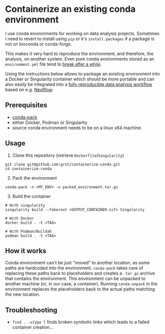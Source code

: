 # Containerize an existing conda environment

I use conda environments for working on data analysis projects. 
Sometimes I need to revert to install using `pip` or `R`'s 
`install.packages` if a package is not on bioconda or conda-forge. 

This makes it very hard to reproduce the environment, and therefore,
the analysis, on another system. Even pure conda environments stored
as an `environment.yml` file tend to [break after a
while](https://github.com/conda/conda/issues/9257). 

Using the instructions below allows to package an existing environment
into a Docker or Singularity container which should be more portable
and can also easily be integrated into a [fully reproducible
data analysis
workflow](https://grst.github.io/bioinformatics/2019/12/23/reportsrender.html)
based on e.g. [Nextflow](https://www.nextflow.io/). 

## Prerequisites

 * [conda-pack](https://conda.github.io/conda-pack/)
 * either Docker, Podman or Singularity
 * source conda environment needs to be on a linux x64 machine. 

## Usage

1. Clone this repository (retrieve `Dockerfile`/`Singularity`)

```
git clone git@github.com:grst/containerize-conda.git
cd containerize-conda
```

2. Pack the environment

```
conda-pack -n <MY_ENV> -o packed_environment.tar.gz
```

3. Build the container

```
# With singularity
singularity build --fakeroot <OUTPUT_CONTAINER.sif> Singularity

# With Docker
docker build . -t <TAG>

# With Podman/Buildah
podman build . -t <TAG>
```

## How it works
Conda environment can't be just "moved" to another location, as some paths are
hardcoded into the environment. `conda-pack` takes care of replacing these paths
back to placeholders and creates a `.tar.gz` archive that contains the
environment. This environment can be unpacked to another machine (or, in our
case, a container). Running `conda-unpack` in the environment replaces the 
placeholders back to the actual paths matching the new location. 

## Troubleshooting

 * `find . -xtype l` finds broken symbolic links which leads to a failed container creation...
